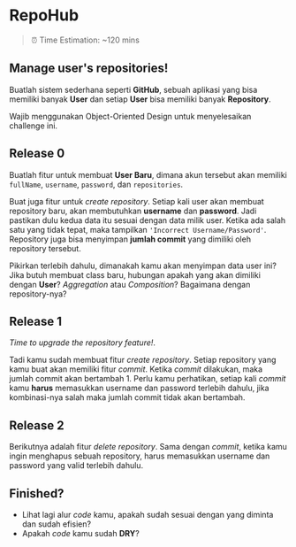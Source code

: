 # RepoHub

> ⏰ Time Estimation: ~120 mins

## Manage user's repositories!
Buatlah sistem sederhana seperti **GitHub**, sebuah aplikasi yang bisa memiliki banyak **User** dan
setiap **User** bisa memiliki banyak **Repository**.

Wajib menggunakan Object-Oriented Design untuk menyelesaikan challenge ini.

## Release 0
Buatlah fitur untuk membuat **User Baru**, dimana akun tersebut akan memiliki `fullName`,
`username`, `password`, dan `repositories`.

Buat juga fitur untuk *create repository*. Setiap kali user akan membuat repository baru,
akan membutuhkan **username** dan **password**. Jadi pastikan dulu kedua data itu sesuai dengan
data milik user. Ketika ada salah satu yang tidak tepat, maka tampilkan
`'Incorrect Username/Password'`. Repository juga bisa menyimpan **jumlah commit** yang dimiliki
oleh repository tersebut.

Pikirkan terlebih dahulu, dimanakah kamu akan menyimpan data user ini? Jika butuh membuat class
baru, hubungan apakah yang akan dimiliki dengan **User**? *Aggregation* atau *Composition*?
Bagaimana dengan repository-nya?

## Release 1
*Time to upgrade the repository feature!*.

Tadi kamu sudah membuat fitur *create repository*.
Setiap repository yang kamu buat akan memiliki fitur *commit*. Ketika *commit* dilakukan, maka
jumlah commit akan bertambah 1. Perlu kamu perhatikan, setiap kali *commit* kamu **harus**
memasukkan username dan password terlebih dahulu, jika kombinasi-nya salah maka
jumlah commit tidak akan bertambah.

## Release 2
Berikutnya adalah fitur *delete repository*. Sama dengan *commit*, ketika kamu ingin menghapus
sebuah repository, harus memasukkan username dan password yang valid terlebih dahulu.


## Finished?
- Lihat lagi alur *code* kamu, apakah sudah sesuai dengan yang diminta dan sudah efisien?
- Apakah *code* kamu sudah **DRY**?
